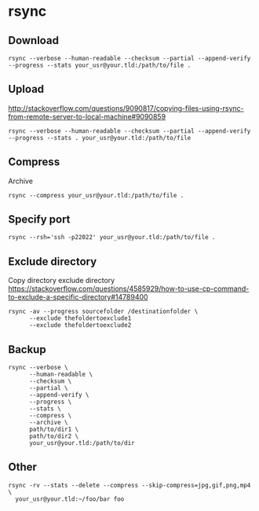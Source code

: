 # rsync

## Download

    rsync --verbose --human-readable --checksum --partial --append-verify --progress --stats your_usr@your.tld:/path/to/file .

## Upload

<http://stackoverflow.com/questions/9090817/copying-files-using-rsync-from-remote-server-to-local-machine#9090859>

    rsync --verbose --human-readable --checksum --partial --append-verify --progress --stats . your_usr@your.tld:/path/to/file

## Compress

Archive

    rsync --compress your_usr@your.tld:/path/to/file .

## Specify port

    rsync --rsh='ssh -p22022' your_usr@your.tld:/path/to/file .

## Exclude directory

Copy directory exclude directory
<https://stackoverflow.com/questions/4585929/how-to-use-cp-command-to-exclude-a-specific-directory#14789400>

    rsync -av --progress sourcefolder /destinationfolder \
          --exclude thefoldertoexclude1
          --exclude thefoldertoexclude2

## Backup

    rsync --verbose \
          --human-readable \
          --checksum \
          --partial \
          --append-verify \
          --progress \
          --stats \
          --compress \
          --archive \
          path/to/dir1 \
          path/to/dir2 \
          your_usr@your.tld:/path/to/dir

## Other

    rsync -rv --stats --delete --compress --skip-compress=jpg,gif,png,mp4 \
      your_usr@your.tld:~/foo/bar foo
